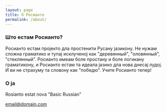 ```yaml
---
layout: page
title: О Росианто
permalink: /about/
---
```



### Што естам Росианто?

Росианто естам пројекто дла простенити  Русану јазикону. Не нужам сложна граматико и тупај исклученој как "деревянный", "оловянный", "стеклянный". Росианто имеам боле простану и боле логикану граматикону, и Росианто естам та идеала јазико дла нова днесај лудој. И ви не страхуму та словону как "победю". Учите Росианто тепер!

### О ја

Rosianto estat nova "Basic Russian"

[email@domain.com](mailto:email@domain.com)